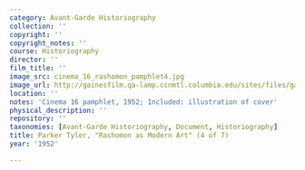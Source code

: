 ```yaml
---
category: Avant-Garde Historiography
collection: ''
copyright: ''
copyright_notes: ''
course: Historiography
director: ''
film_title: ''
image_src: cinema_16_rashomon_pamphlet4.jpg
image_url: http://gainesfilm.qa-lamp.ccnmtl.columbia.edu/sites/files/gainesfilm/images/cinema_16_rashomon_pamphlet4.jpg
location: ''
notes: 'Cinema 16 pamphlet, 1952; Included: illustration of cover'
physical_description: ''
repository: ''
taxonomies: [Avant-Garde Historiography, Document, Historiography]
title: Parker Tyler, "Rashomon as Modern Art" (4 of 7)
year: '1952'

---
```

